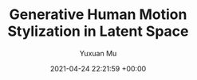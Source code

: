 ---
layout: post
title:  "Generative Human Motion Stylization in Latent Space"
date:   2021-04-24 22:21:59 +00:00
image: images/cmpb2021.png
categories: research
author: "Yuxuan Mu"
authors: "Jia Guo, <strong>Yuxuan Mu</strong>, Hui‐qi Li, Junxian Chen, Wei Wang, Huanxin Yan, Hailin Xu"
venue: "Computer Methods and Programs in Biomedicine (IF 6.1)"
arxiv: https://arxiv.org/abs/1912.04536
---